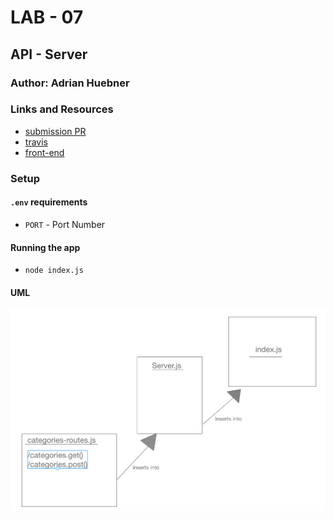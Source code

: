 # LAB - 07

## API - Server

### Author: Adrian Huebner

### Links and Resources
* [submission PR](http://xyz.com)
* [travis](https://travis-ci.com/Adrian-Huebner-401-advanced-javascript/lab-07-api-server)
* [front-end](http://xyz.com)


### Setup
#### `.env` requirements
* `PORT` - Port Number


#### Running the app
* `node index.js`
  

#### UML
![UMLforSimpleAPI](./assets/UML-lab7.png)
